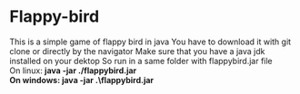 # Flappy-bird
This is a simple game of flappy bird in java
You have to download it with git clone or directly by the navigator
Make sure that you have a java jdk installed on your dektop
So run in a same folder with flappybird.jar file
    <br>
    On linux: <strong>java -jar ./flappybird.jar<strong>
    <br>
    On windows: <strong>java -jar .\flappybird.jar<strong>
    <br>

